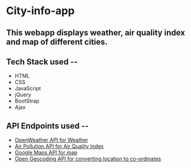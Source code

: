 # City-info-app

## This webapp displays weather, air quality index and map of different cities.

## Tech Stack used --
* HTML
* CSS
* JavaScript
* jQuery
* BootStrap
* Ajax

## API Endpoints used --
* [OpenWeather API for Weather](https://openweathermap.org/current)
* [Air Pollution API for Air Quality Index](https://www.airpollutionapi.com/api)
* [Google Maps API for map](https://developers.google.com/maps/documentation/javascript/tutorial)
* [Open Geocoding API for converting location to co-ordinates](https://developer.mapquest.com/documentation/open/geocoding-api/address/get/)

